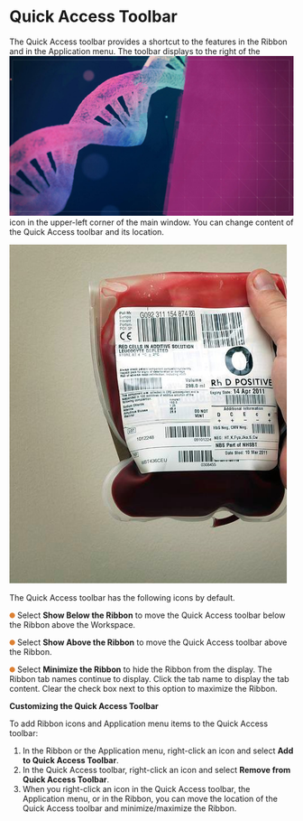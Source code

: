 # Quick Access Toolbar

The Quick Access toolbar provides a shortcut to the features in the Ribbon and in the Application menu. The toolbar displays to the right of the ![](<../../../.gitbook/assets/0 (1).jpeg>) icon in the upper-left corner of the main window. You can change content of the Quick Access toolbar and its location.

![](<../../../.gitbook/assets/1 (1).jpeg>)

The Quick Access toolbar has the following icons by default.

![](../../../.gitbook/assets/7.png) Select **Show Below the Ribbon** to move the Quick Access toolbar below the Ribbon above the Workspace.

![](<../../../.gitbook/assets/8 (1).png>) Select **Show Above the Ribbon** to move the Quick Access toolbar above the Ribbon.

![](<../../../.gitbook/assets/9 (1).png>) Select **Minimize the Ribbon** to hide the Ribbon from the display. The Ribbon tab names continue to display. Click the tab name to display the tab content. Clear the check box next to this option to maximize the Ribbon.

**Customizing the Quick Access Toolbar**

To add Ribbon icons and Application menu items to the Quick Access toolbar:

1. In the Ribbon or the Application menu, right-click an icon and select **Add to Quick Access Toolbar**.
2. In the Quick Access toolbar, right-click an icon and select **Remove from Quick Access Toolbar**.
3. When you right-click an icon in the Quick Access toolbar, the Application menu, or in the Ribbon, you can move the location of the Quick Access toolbar and minimize/maximize the Ribbon.
